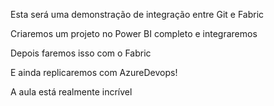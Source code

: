 Esta será uma demonstração de integração entre Git e Fabric

Criaremos um projeto no Power BI completo e integraremos   

Depois faremos isso com o Fabric

E ainda replicaremos com AzureDevops!

A aula está realmente incrível
